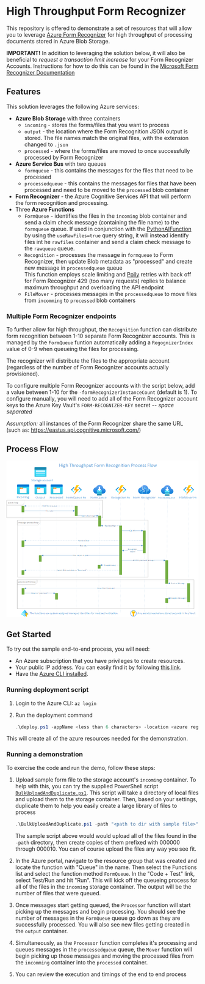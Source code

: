 # High Throughput Form Recognizer

This repository is offered to demonstrate a set of resources that will allow you to leverage [Azure Form Recognizer](https://docs.microsoft.com/en-us/azure/applied-ai-services/form-recognizer/) for high throughput of processing documents stored in Azure Blob Storage.

**IMPORTANT!** In addition to leveraging the solution below, it will also be beneficial to _request a transaction limit increase_ for your Form Recognizer Accounts. Instructions for how to do this can be found in the [Microsoft Form Recognizer Documentation](https://docs.microsoft.com/en-us/azure/applied-ai-services/form-recognizer/service-limits#increasing-transactions-per-second-request-limit)

## Features

This solution leverages the following Azure services:

- **Azure Blob Storage** with three containers
  - `incoming`  - stores the forms/files that you want to process
  - `output` - the location where the Form Recognition JSON output is stored. The file names match the original files, with the extension changed to `.json`
  - `processed` - where the forms/files are moved to once successfully processed by Form Recognizer
- **Azure Service Bus** with two queues
  - `formqueue` - this contains the messages for the files that need to be processed
  - `processedqueue` - this contains the messages for files that have been processed and need to be moved to the `processed` blob container
- **Form Recognizer** - the Azure Cognitive Services API that will perform the form recognition and processing.
- Three **Azure Functions**
  - `FormQueue` - identifies the files in the `incoming` blob container and send a claim check message (containing the file name) to the `formqueue` queue. If used in conjunction with the [PythonAIFunction](https://github.com/mmckechney/PythonAIFunction) by using the `useRawFiles=true` query string, it will instead identify files int he `rawfiles` container and send a claim check message to the `rawqueue` queue.
  - `Recognition` - processes the message in `formqueue` to Form Recognizer, then update Blob metadata as "processed" and create new message in `processedqueue` queue \
    This function employs scale limiting and [Polly](https://github.com/App-vNext/Polly) retries with back off for Form Recognizer 429 (too many requests) replies to balance maximum throughput and overloading the API endpoint
  - `FileMover` - processes messages in the `processedqueue` to move files from `incomming` to `processed` blob containers

### Multiple Form Recognizer endpoints

To further allow for high throughput, the `Recognition` function can distribute form recognition between 1-10 separate Form Recognizer accounts. This is managed by the `FormQueue` funtion automatically adding a `RegognizerIndex` value of 0-9 when queueing the files for processing. 

The recognizer will distribute the files to the appropriate account (regardless of the number of Form Recognizer accounts actually provisioned). 

To configure multiple Form Recognizer accounts with the script below, add a value between 1-10 for the `-formRecognizerInstanceCount` (default is 1). To configure manually, you will need to add all of the Form Recognizer account keys to the Azure Key Vault's `FORM-RECOGNIZER-KEY` secret -- _space separated_

_Assumption:_ all instances of the Form Recognizer share the same URL (such as: https://eastus.api.cognitive.microsoft.com/)

## Process Flow

![Process flow](Images/ProcessFlow.png "Process Flow")

## Get Started

To try out the sample end-to-end process, you will need:

- An Azure subscription that you have privileges to create resources. 
- Your public IP address. You can easily find it by following [this link](https://www.bing.com/search?q=what+is+my+ip).
- Have the [Azure CLI installed](https://docs.microsoft.com/en-us/cli/azure/install-azure-cli).

### Running deployment script

1. Login to the Azure CLI:  `az login`
2. Run the deployment command

    ``` PowerShell
    .\deploy.ps1 -appName <less than 6 characters> -location <azure region> -myPublicIp <your public ip address>

    ```

This will create all of the azure resources needed for the demonstration.

### Running a demonstration

To exercise the code and run the demo, follow these steps:

1. Upload sample form file to the storage account's `incoming` container. To help with this, you can try the supplied PowerShell script [`BulkUploadAndDuplicate.ps1`](Scripts/BulkUploadAndDuplicate.ps1). This script will take a directory of local files and upload them to the storage container. Then, based on your settings, duplicate them to help you easily create a large library of files to process

    ```Powershell
    .\BulkUploadAndDuplicate.ps1 -path "<path to dir with sample file>" -storageAccountName "<storage account name>" --containerName "incoming" -counterStart 0 -duplicateCount 10
    ```

    The sample script above would would upload all of the files found in the `-path` directory, then create copies of them prefixed with 000000 through 000010. You can of course upload the files any way you see fit.

2. In the Azure portal, navigate to the resource group that was created and locate the function with "Queue" in the name. Then select the Functions list and select the function method `FormQueue`. In the "Code + Test" link, select Test/Run and hit "Run". This will kick off the queueing process for all of the files in the `incoming` storage container. The output will be the number of files that were queued.

3. Once messages start getting queued, the `Processor` function will start picking up the messages and begin processing. You should see the number of messages in the `FormQueue` queue go down as they are successfully processed. You will also see new files getting created in the `output` container.

4. Simultaneously, as the `Processor` function completes it's processing and queues messages in the `processedqueue` queue, the `Mover` function will begin picking up those messages and moving the processed files from the `incomming` container into the `processed` container.

5. You can review the execution and timings of the end to end process

